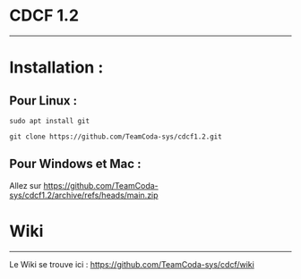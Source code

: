 # CDCF 1.2

***

# Installation :

## Pour Linux :

`sudo apt install git`

`git clone https://github.com/TeamCoda-sys/cdcf1.2.git`

## Pour Windows et Mac :

Allez sur https://github.com/TeamCoda-sys/cdcf1.2/archive/refs/heads/main.zip

# Wiki
***

Le Wiki se trouve ici : https://github.com/TeamCoda-sys/cdcf/wiki

